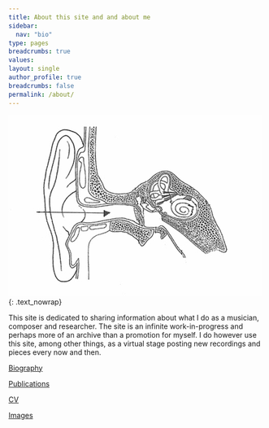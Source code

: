```yaml
---
title: About this site and and about me
sidebar:
  nav: "bio"
type: pages
breadcrumbs: true
values:
layout: single
author_profile: true
breadcrumbs: false
permalink: /about/
---
```


![the big ear]( /assets/images/orat.jpg ){: .text_nowrap}

This site is dedicated to sharing information about what I do as a musician, composer and researcher. The site is an infinite work-in-progress and perhaps more of an archive than a promotion for myself. I do however use this site, among other things, as a virtual stage posting new recordings and pieces every now and then.

<nav class='pagination'> 
<a href="/about/bio/" class="pagination--pager" title="Biography">Biography</a>

<a href="/about/publications/" class="pagination--pager" title="Publications">Publications</a>

<a href="/about/cv/" class="pagination--pager" title="CV">CV</a>

<a href="/about/images/" class="pagination--pager" title="Images">Images</a>
</nav>
